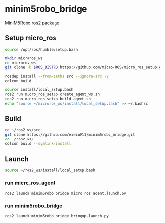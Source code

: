 # minim5robo_bridge
MiniM5Robo ros2 package

## Setup micro_ros
```bash
source /opt/ros/humble/setup.bash

mkdir microros_ws
cd microros_ws
git clone -b $ROS_DISTRO https://github.com/micro-ROS/micro_ros_setup.git src/micro_ros_setup

rosdep install --from-paths src --ignore-src -y
colcon build

source install/local_setup.bash
ros2 run micro_ros_setup create_agent_ws.sh
ros2 run micro_ros_setup build_agent.sh
echo "source ~/microros_ws/install/local_setup.bash" >> ~/.bashrc
```

## Build
```bash
cd ~/ros2_ws/src
git clone https://github.com/eieioF11/minim5robo_bridge.git
cd ~/ros2_ws/
colcon build --symlink-install
```

## Launch
```bash
source ~/ros2_ws/install/local_setup.bash
```
### run micro_ros_agent
```bash
ros2 launch minim5robo_bridge micro_ros_agent.launch.py
```

### run minim5robo_bridge
```bash
ros2 launch minim5robo_bridge bringup.launch.py
```
